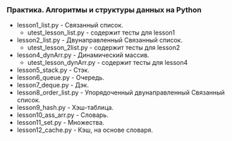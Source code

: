 ### Практика. Алгоритмы и структуры данных на Python
* lesson1_list.py - Связанный список.
    * utest_lesson_list.py - содержит тесты для lesson1
* lesson2_list.py - Двунаправленный Связанный список.
    * utest_lesson_2list.py - содержит тесты для lesson2
* lesson4_dynArr.py - Динамический массив.
    * utest_lesson_dynArr.py - содержит тесты для lesson4
* lesson5_stack.py - Стэк.
* lesson6_queue.py - Очередь.
* lesson7_deque.py - Дэк.
* lesson8_order_list.py - Упорядоченный двунаправленный Связанный список.
* lesson9_hash.py - Хэш-таблица.
* lesson10_ass_arr.py - Словарь.
* lesson11_set.py - Множества.
* lesson12_cache.py - Кэш, на основе словаря.
